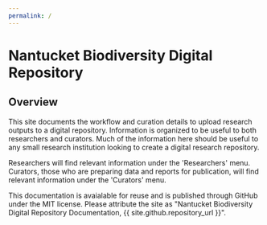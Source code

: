 ```yaml
---
permalink: /
---
```


# Nantucket Biodiversity Digital Repository




## Overview

This site documents the workflow and curation details to upload research outputs to a digital repository.  Information is organized to be useful to both researchers and curators.  Much of the information here should be useful to any small research institution looking to create a digital research repository.

Researchers will find relevant information under the 'Researchers' menu.  Curators, those who are preparing data and reports for publication, will find relevant information under the 'Curators' menu.

This documentation is avaialable for reuse and is published through GitHub under the MIT license.  Please attribute the site as "Nantucket Biodiversity Digital Repository Documentation, {{ site.github.repository_url }}".
